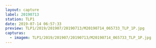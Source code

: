 ```yaml
---
layout: capture
label: 20190713
station: TLP1
date: 2019-07-14 06:57:33
preview: TLP1/2019/201907/20190713/M20190714_065733_TLP_1P.jpg
capturas:
  - imagem: TLP1/2019/201907/20190713/M20190714_065733_TLP_1P.jpg
---
```

